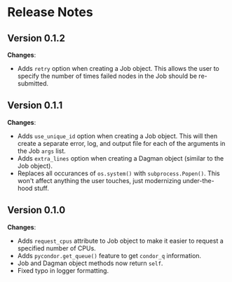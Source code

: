 # Release Notes

## Version 0.1.2

**Changes**:

* Adds `retry` option when creating a Job object. This allows the user to
specify the number of times failed nodes in the Job should be re-submitted.


## Version 0.1.1

**Changes**:

* Adds `use_unique_id` option when creating a Job object. This will then create a separate error, log, and output file for each of the arguments in the Job `args` list.
* Adds `extra_lines` option when creating a Dagman object (similar to the Job object).
* Replaces all occurances of `os.system()` with `subprocess.Popen()`. This won't affect anything the user touches, just modernizing under-the-hood stuff.


## Version 0.1.0

**Changes**:

* Adds `request_cpus` attribute to Job object to make it easier to request a specified number of CPUs.
* Adds `pycondor.get_queue()` feature to get `condor_q` information.
* Job and Dagman object methods now return `self`.
* Fixed typo in logger formatting.
